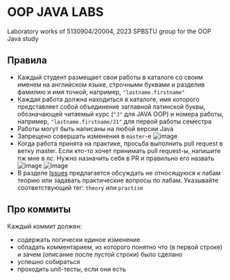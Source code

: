 # OOP JAVA LABS
Laboratory works of 5130904/20004, 2023 SPBSTU group for the OOP Java study

## Правила

- Каждый студент размещает свои работы в каталоге со своим именем на английском языке, строчными буквами и разделив фамилию и имя точкой, например, `"lastname.firstname"`
- Каждая работа должна находиться в каталоге, имя которого представляет собой объединение заглавной латинской буквы, обозначающей читаемый курс (`"J"` для JAVA OOP) и номера работы, например, `"lastname.firstname/J1"` для первой работы семестра
- Работы могут быть написаны на любой версии Java
- Запрещено совершать изменения в `master`-е ![image](https://github.com/artromone/spbspu-labs-2023-java-oop1/assets/117440530/f7f1a184-1948-42d7-8f1e-33b2aeccc0ac)
- Когда работа принята на практике, просьба выполнить pull request в ветку master. Если кто-то хочет принимать pull request-ы, напишите пж мне в лс. Нужно назначить себя в PR и правильно его назвать ![image](https://github.com/artromone/spbspu-labs-2023-java-oop1/assets/117440530/093d001b-dbb1-4f75-93a9-4f42a70a68f6) ![image](https://github.com/artromone/spbspu-labs-2023-java-oop1/assets/117440530/52a4fb70-b3cc-4315-a12c-3bec02273832)
- В разделе [Issues](https://github.com/artromone/spbspu-labs-2023-java-oop1/issues) предлагается обсуждать не относящуюся к лабам теорию или задавать практические вопросы по лабам. Указывайте соответствующий тег: `theory` или `practise`

## Про коммиты

Каждый коммит должен:
- содержать логически единое изменение
- обладать комментарием, из которого понятно что (в первой строке) и зачем (описание после пустой строки) было сделано
- успешно собираться
- проходить unit-тесты, если они есть
